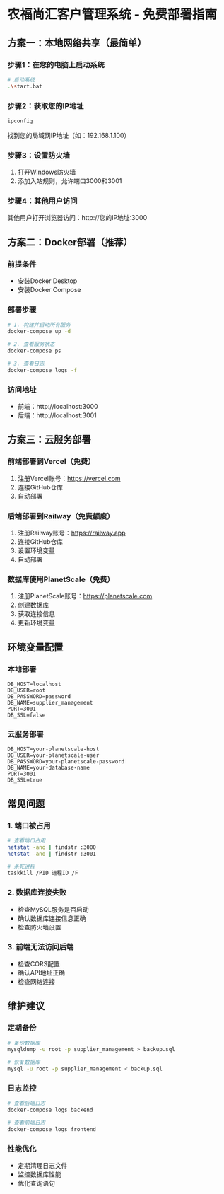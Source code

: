 # 农福尚汇客户管理系统 - 免费部署指南

## 方案一：本地网络共享（最简单）

### 步骤1：在您的电脑上启动系统
```bash
# 启动系统
.\start.bat
```

### 步骤2：获取您的IP地址
```bash
ipconfig
```
找到您的局域网IP地址（如：192.168.1.100）

### 步骤3：设置防火墙
1. 打开Windows防火墙
2. 添加入站规则，允许端口3000和3001

### 步骤4：其他用户访问
其他用户打开浏览器访问：http://您的IP地址:3000

## 方案二：Docker部署（推荐）

### 前提条件
- 安装Docker Desktop
- 安装Docker Compose

### 部署步骤
```bash
# 1. 构建并启动所有服务
docker-compose up -d

# 2. 查看服务状态
docker-compose ps

# 3. 查看日志
docker-compose logs -f
```

### 访问地址
- 前端：http://localhost:3000
- 后端：http://localhost:3001

## 方案三：云服务部署

### 前端部署到Vercel（免费）
1. 注册Vercel账号：https://vercel.com
2. 连接GitHub仓库
3. 自动部署

### 后端部署到Railway（免费额度）
1. 注册Railway账号：https://railway.app
2. 连接GitHub仓库
3. 设置环境变量
4. 自动部署

### 数据库使用PlanetScale（免费）
1. 注册PlanetScale账号：https://planetscale.com
2. 创建数据库
3. 获取连接信息
4. 更新环境变量

## 环境变量配置

### 本地部署
```env
DB_HOST=localhost
DB_USER=root
DB_PASSWORD=password
DB_NAME=supplier_management
PORT=3001
DB_SSL=false
```

### 云服务部署
```env
DB_HOST=your-planetscale-host
DB_USER=your-planetscale-user
DB_PASSWORD=your-planetscale-password
DB_NAME=your-database-name
PORT=3001
DB_SSL=true
```

## 常见问题

### 1. 端口被占用
```bash
# 查看端口占用
netstat -ano | findstr :3000
netstat -ano | findstr :3001

# 杀死进程
taskkill /PID 进程ID /F
```

### 2. 数据库连接失败
- 检查MySQL服务是否启动
- 确认数据库连接信息正确
- 检查防火墙设置

### 3. 前端无法访问后端
- 检查CORS配置
- 确认API地址正确
- 检查网络连接

## 维护建议

### 定期备份
```bash
# 备份数据库
mysqldump -u root -p supplier_management > backup.sql

# 恢复数据库
mysql -u root -p supplier_management < backup.sql
```

### 日志监控
```bash
# 查看后端日志
docker-compose logs backend

# 查看前端日志
docker-compose logs frontend
```

### 性能优化
- 定期清理日志文件
- 监控数据库性能
- 优化查询语句 